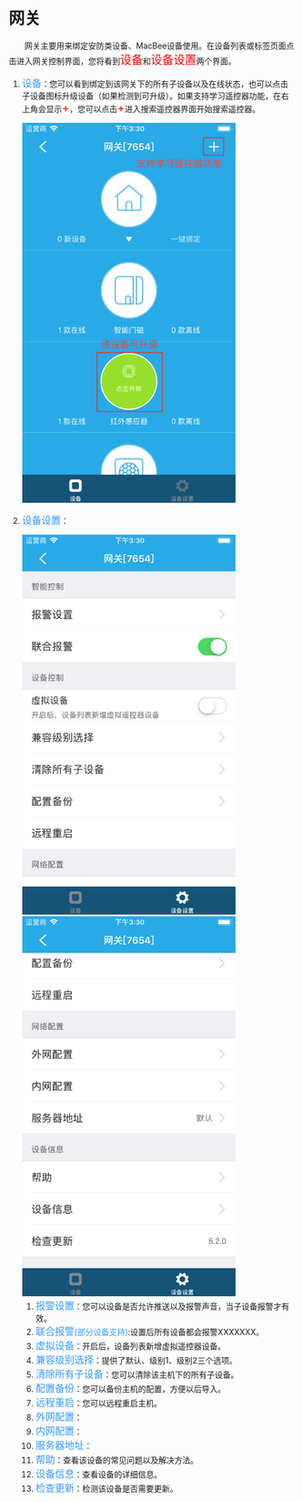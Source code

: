 # 网关

&emsp;&emsp;网关主要用来绑定安防类设备、MacBee设备使用。在设备列表或标签页面点击进入网关控制界面，您将看到<font style='color:#ff0000;font-size:20px'>设备</font>和<font style='color:#ff0000;font-size:20px'>设备设置</font>两个界面。

1. <font style='color:#3699ff;font-size:17px'>设备</font>：您可以看到绑定到该网关下的所有子设备以及在线状态，也可以点击子设备图标升级设备（如果检测到可升级）。如果支持学习遥控器功能，在右上角会显示<font style='color:#ff0000;font-size:20px'>+</font>，您可以点击<font style='color:#ff0000;font-size:20px'>+</font>进入搜索遥控器界面开始搜索遥控器。
	
	<img src="../images/WiFi/网关/控制界面.png" width = "375" height = "667">
	
2. <font style='color:#3699ff;font-size:17px'>设备设置</font>：

	<img src="../images/WiFi/网关/设备设置1.png" width = "375" height = "667">
	<img src="../images/WiFi/网关/设备设置2.png" width = "375" height = "667">
	
	1. <font style='color:#3699ff;font-size:17px'>报警设置</font>：您可以设备是否允许推送以及报警声音，当子设备报警才有效。
	2. <font style='color:#3699ff;font-size:17px'>联合报警</font><font style='color:#3699ff;font-size:14px'>(部分设备支持)</font>:设置后所有设备都会报警XXXXXXX。
	3. <font style='color:#3699ff;font-size:17px'>虚拟设备</font>：开启后，设备列表新增虚拟遥控器设备。
	4. <font style='color:#3699ff;font-size:17px'>兼容级别选择</font>：提供了默认、级别1、级别2三个选项。
	5. <font style='color:#3699ff;font-size:17px'>清除所有子设备</font>：您可以清除该主机下的所有子设备。
	6. <font style='color:#3699ff;font-size:17px'>配置备份</font>：您可以备份主机的配置，方便以后导入。
	7. <font style='color:#3699ff;font-size:17px'>远程重启</font>：您可以远程重启主机。
	8. <font style='color:#3699ff;font-size:17px'>外网配置</font>：
	9. <font style='color:#3699ff;font-size:17px'>内网配置</font>：
	10. <font style='color:#3699ff;font-size:17px'>服务器地址</font>：
	11. <font style='color:#3699ff;font-size:17px'>帮助</font>：查看该设备的常见问题以及解决方法。
	12. <font style='color:#3699ff;font-size:17px'>设备信息</font>：查看设备的详细信息。
	13. <font style='color:#3699ff;font-size:17px'>检查更新</font>：检测该设备是否需要更新。


